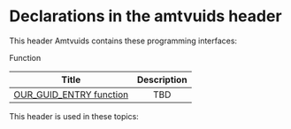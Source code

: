 # Declarations in the amtvuids header
This header Amtvuids contains these programming interfaces:

Function

| Title        | Description    |
| ------------- |:-------------:|
| [OUR_GUID_ENTRY function](nf-amtvuids-our-guid-entry.md) | TBD |

This header is used in these topics:

